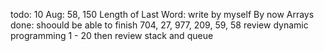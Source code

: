 todo:
10 Aug: 58, 150 Length of Last Word: write by myself
By now Arrays done: shoould be able to finish 704, 27, 977, 209, 59, 58
review dynamic programming 1 - 20
then review stack and queue
